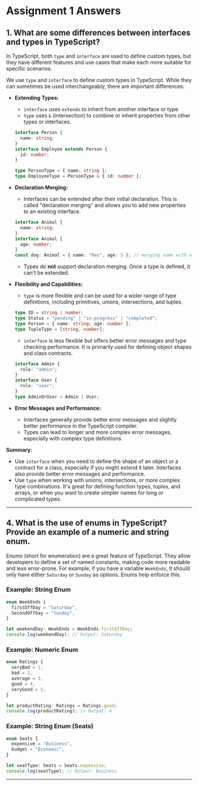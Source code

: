 # Assignment 1 Answers

## 1. What are some differences between interfaces and types in TypeScript?

In TypeScript, both `type` and `interface` are used to define custom types, but they have different features and use cases that make each more suitable for specific scenarios.

We use `type` and `interface` to define custom types in TypeScript. While they can sometimes be used interchangeably, there are important differences:

- **Extending Types:**

  - `interface` uses `extends` to inherit from another interface or type.
  - `type` uses `&` (intersection) to combine or inherit properties from other types or interfaces.

  ```typescript
  interface Person {
    name: string;
  }
  interface Employee extends Person {
    id: number;
  }

  type PersonType = { name: string };
  type EmployeeType = PersonType & { id: number };
  ```

- **Declaration Merging:**

  - Interfaces can be extended after their initial declaration. This is called "declaration merging" and allows you to add new properties to an existing interface.

  ```typescript
  interface Animal {
    name: string;
  }
  interface Animal {
    age: number;
  }
  const dog: Animal = { name: "Rex", age: 5 }; // merging name with age property
  ```

  - Types do **not** support declaration merging. Once a type is defined, it can't be extended.

- **Flexibility and Capabilities:**

  - `type` is more flexible and can be used for a wider range of type definitions, including primitives, unions, intersections, and tuples.

  ```typescript
  type ID = string | number;
  type Status = "pending" | "in-progress" | "completed";
  type Person = { name: string; age: number };
  type TupleType = [string, number];
  ```

  - `interface` is less flexible but offers better error messages and type checking performance. It is primarily used for defining object shapes and class contracts.

  ```typescript
  interface Admin {
    role: "admin";
  }
  interface User {
    role: "user";
  }
  type AdminOrUser = Admin | User;
  ```

- **Error Messages and Performance:**
  - Interfaces generally provide better error messages and slightly better performance in the TypeScript compiler.
  - Types can lead to longer and more complex error messages, especially with complex type definitions.

**Summary:**

- Use `interface` when you need to define the shape of an object or a contract for a class, especially if you might extend it later. Interfaces also provide better error messages and performance.
- Use `type` when working with unions, intersections, or more complex type combinations. It's great for defining function types, tuples, and arrays, or when you want to create simpler names for long or complicated types.

---

## 4. What is the use of enums in TypeScript? Provide an example of a numeric and string enum.

Enums (short for enumeration) are a great feature of TypeScript. They allow developers to define a set of named constants, making code more readable and less error-prone. For example, if you have a variable `WeekEnds`, it should only have either `Saturday` or `Sunday` as options. Enums help enforce this.

### Example: String Enum

```typescript
enum WeekEnds {
  firstOffDay = "Saturday",
  SecondOffDay = "Sunday",
}

let weekendDay: WeekEnds = WeekEnds.firstOffDay;
console.log(weekendDay); // Output: Saturday
```

### Example: Numeric Enum

```typescript
enum Ratings {
  veryBad = 1,
  bad = 2,
  average = 3,
  good = 4,
  veryGood = 5,
}

let productRating: Ratings = Ratings.good;
console.log(productRating); // Output: 4
```

### Example: String Enum (Seats)

```typescript
enum Seats {
  expensive = "Business",
  budget = "Economic",
}

let seatType: Seats = Seats.expensive;
console.log(seatType); // Output: Business
```

---

